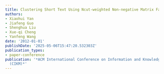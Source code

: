 ```yaml
---
title: Clustering Short Text Using Ncut-weighted Non-negative Matrix Factorization
authors:
- Xiaohui Yan
- Jiafeng Guo
- Shenghua Liu
- Xue-qi Cheng
- Yanfeng Wang
date: '2012-01-01'
publishDate: '2025-05-06T15:47:20.532303Z'
publication_types:
- paper-conference
publication: '*ACM International Conference on Information and Knowledge Management
  (CIKM)*'
---
```

